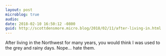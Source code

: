 ```yaml
---
layout: post
microblog: true
audio: 
date: 2018-02-10 16:50:12 -0800
guid: http://scottdensmore.micro.blog/2018/02/11/after-living-in.html
---
```

After living in the Northwest for many years, you would think I was used to the grey and rainy days. Nope... hate them.
